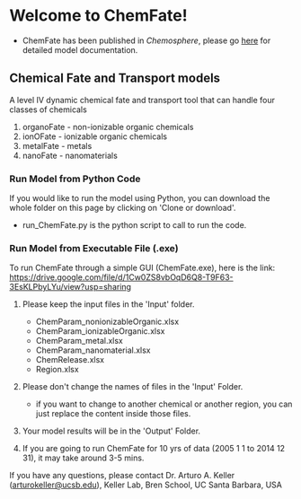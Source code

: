 # Welcome to ChemFate!
* ChemFate has been published in *Chemosphere*, please go [here](https://dx.doi.org/10.1016/j.chemosphere.2020.126897) for detailed model documentation.
## Chemical Fate and Transport models
A level IV dynamic chemical fate and transport tool that can handle four classes of chemicals
  1) organoFate - non-ionizable organic chemicals
  2) ionOFate - ionizable organic chemicals
  3) metalFate - metals
  4) nanoFate - nanomaterials

### Run Model from Python Code
If you would like to run the model using Python, you can download the whole folder on this page by clicking on 'Clone or download'.
* run_ChemFate.py is the python script to call to run the code.

### Run Model from Executable File (.exe)
To run ChemFate through a simple GUI (ChemFate.exe), 
here is the link: https://drive.google.com/file/d/1Cw0ZS8vbOqD6Q8-T9F63-3EsKLPbyLYu/view?usp=sharing

1. Please keep the input files in the 'Input' folder.
	- ChemParam_nonionizableOrganic.xlsx
	- ChemParam_ionizableOrganic.xlsx
	- ChemParam_metal.xlsx
	- ChemParam_nanomaterial.xlsx
	- ChemRelease.xlsx
	- Region.xlsx

2. Please don't change the names of files in the 'Input' Folder.
	- if you want to change to another chemical or another region,
	you can just replace the content inside those files.

3. Your model results will be in the 'Output' Folder.

4. If you are going to run ChemFate for 10 yrs of data (2005 1 1 to 2014 12 31),
	it may take around 3-5 mins.

If you have any questions, please contact Dr. Arturo A. Keller (arturokeller@ucsb.edu), Keller Lab, Bren School, UC Santa Barbara, USA
